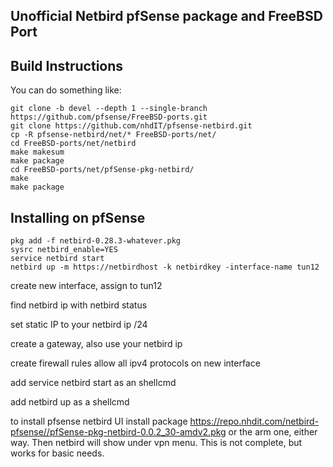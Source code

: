 ## Unofficial Netbird pfSense package and FreeBSD Port


## Build Instructions
You can do something like:
```
git clone -b devel --depth 1 --single-branch https://github.com/pfsense/FreeBSD-ports.git
git clone https://github.com/nhdIT/pfsense-netbird.git
cp -R pfsense-netbird/net/* FreeBSD-ports/net/
cd FreeBSD-ports/net/netbird
make makesum
make package
cd FreeBSD-ports/net/pfSense-pkg-netbird/
make
make package
```

## Installing on pfSense

```
pkg add -f netbird-0.28.3-whatever.pkg
sysrc netbird_enable=YES
service netbird start
netbird up -m https://netbirdhost -k netbirdkey -interface-name tun12
```

create new interface, assign to tun12

find netbird ip with netbird status

set static IP to your netbird ip /24

create a gateway, also use your netbird ip

create firewall rules allow all ipv4 protocols on new interface

add service netbird start as an shellcmd

add netbird up as a shellcmd

to install pfsense netbird UI install package https://repo.nhdit.com/netbird-pfsense//pfSense-pkg-netbird-0.0.2_30-amdv2.pkg or the arm one, either way. Then netbird will show under vpn menu. This is not complete, but works for basic needs.
